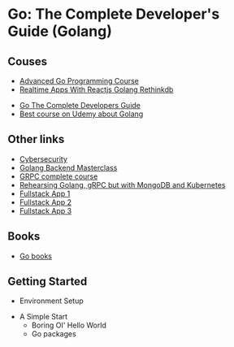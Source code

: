 # Go: The Complete Developer's Guide (Golang)

## Couses

- [Advanced Go Programming Course](https://www.udemy.com/advanced-go-programming-course/)
- [Realtime Apps With Reactjs Golang Rethinkdb](https://www.udemy.com/realtime-apps-with-reactjs-golang-rethinkdb/)

* [Go The Complete Developers Guide](https://www.udemy.com/go-the-complete-developers-guide/)
* [Best course on Udemy about Golang](https://www.udemy.com/user/trevor-sawler/)

## Other links

- [Cybersecurity](https://www.youtube.com/playlist?list=PLy_6D98if3UINAba67DnhO4055OA6viSb)
- [Golang Backend Masterclass](https://www.youtube.com/playlist?list=PLy_6D98if3ULEtXtNSY_2qN21VCKgoQAE)
- [GRPC complete course](https://www.youtube.com/playlist?list=PLy_6D98if3UJd5hxWNfAqKMr15HZqFnqf)
- [Rehearsing Golang, gRPC but with MongoDB and Kubernetes](https://www.youtube.com/watch?v=f6KG5eqOPFw)
- [Fullstack App 1](https://www.youtube.com/watch?v=fW5rxeFTRac&list=PLjcZkIZoC0IflwnNLf5BBrpKoHi684fl-&index=2)
- [Fullstack App 2](https://www.youtube.com/watch?v=4YnzS14UYcQ)
- [Fullstack App 3](https://www.youtube.com/playlist?list=PLnrGn4P6C4P6yasdEJnEUhueTjCGXGuFe)

## Books

- [Go books](https://www.goodreads.com/book/show/35724605)

## Getting Started

- Environment Setup

* A Simple Start
  - Boring OI' Hello World
  - Go packages
